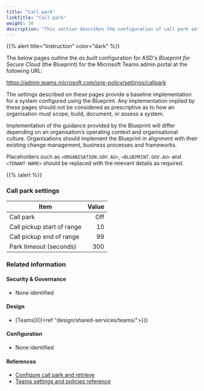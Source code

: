 ```yaml
---
title: "Call park"
linkTitle: "Call park"
weight: 30
description: "This section describes the configuration of call park settings within Microsoft Teams associated with systems built according to guidance in ASD's Blueprint for Secure Cloud."
---
```


{{% alert title="Instruction" color="dark" %}}

The below pages outline the *as built* configuration for ASD's *Blueprint for Secure Cloud* (the Blueprint) for the Microsoft Teams admin portal at the following URL:

<https://admin.teams.microsoft.com/one-policy/settings/callpark>

The settings described on these pages provide a baseline implementation for a system configured using the Blueprint. Any implementation implied by these pages should not be considered as prescriptive as to how an organisation must scope, build, document, or assess a system.

Implementation of the guidance provided by the Blueprint will differ depending on an organisation’s operating context and organisational culture. Organisations should implement the Blueprint in alignment with their existing change management, business processes and frameworks.

Placeholders such as `<ORGANISATION.GOV.AU>`, `<BLUEPRINT.GOV.AU>` and `<TENANT-NAME>` should be replaced with the relevant details as required.

{{% /alert %}}

### Call park settings

| Item                       | Value |
| -------------------------- | ----: |
| Call park                  |   Off |
| Call pickup start of range |    10 |
| Call pickup end of range   |    99 |
| Park timeout (seconds)     |   300 |

### Related information

#### Security & Governance

* None identified
  
#### Design

* [Teams]({{<ref "design/shared-services/teams/">}})
  
#### Configuration

* None identified

#### References

* [Configure call park and retrieve](https://learn.microsoft.com/en-au/microsoftteams/call-park-and-retrieve)
* [Teams settings and policies reference](https://learn.microsoft.com/en-au/microsoftteams/settings-policies-reference)
